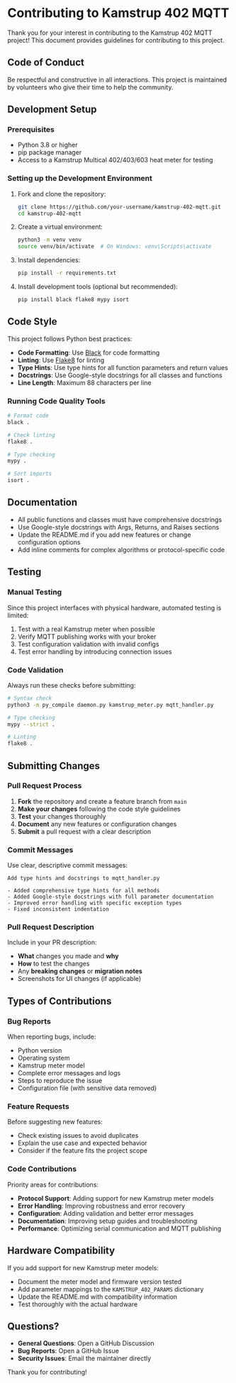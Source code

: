 # Contributing to Kamstrup 402 MQTT

Thank you for your interest in contributing to the Kamstrup 402 MQTT project! This document provides guidelines for contributing to this project.

## Code of Conduct

Be respectful and constructive in all interactions. This project is maintained by volunteers who give their time to help the community.

## Development Setup

### Prerequisites

- Python 3.8 or higher
- pip package manager
- Access to a Kamstrup Multical 402/403/603 heat meter for testing

### Setting up the Development Environment

1. Fork and clone the repository:
   ```bash
   git clone https://github.com/your-username/kamstrup-402-mqtt.git
   cd kamstrup-402-mqtt
   ```

2. Create a virtual environment:
   ```bash
   python3 -m venv venv
   source venv/bin/activate  # On Windows: venv\Scripts\activate
   ```

3. Install dependencies:
   ```bash
   pip install -r requirements.txt
   ```

4. Install development tools (optional but recommended):
   ```bash
   pip install black flake8 mypy isort
   ```

## Code Style

This project follows Python best practices:

- **Code Formatting**: Use [Black](https://black.readthedocs.io/) for code formatting
- **Linting**: Use [Flake8](https://flake8.pycqa.org/) for linting
- **Type Hints**: Use type hints for all function parameters and return values
- **Docstrings**: Use Google-style docstrings for all classes and functions
- **Line Length**: Maximum 88 characters per line

### Running Code Quality Tools

```bash
# Format code
black .

# Check linting
flake8 .

# Type checking
mypy .

# Sort imports
isort .
```

## Documentation

- All public functions and classes must have comprehensive docstrings
- Use Google-style docstrings with Args, Returns, and Raises sections
- Update the README.md if you add new features or change configuration options
- Add inline comments for complex algorithms or protocol-specific code

## Testing

### Manual Testing

Since this project interfaces with physical hardware, automated testing is limited:

1. Test with a real Kamstrup meter when possible
2. Verify MQTT publishing works with your broker
3. Test configuration validation with invalid configs
4. Test error handling by introducing connection issues

### Code Validation

Always run these checks before submitting:

```bash
# Syntax check
python3 -m py_compile daemon.py kamstrup_meter.py mqtt_handler.py

# Type checking
mypy --strict .

# Linting
flake8 .
```

## Submitting Changes

### Pull Request Process

1. **Fork** the repository and create a feature branch from `main`
2. **Make your changes** following the code style guidelines
3. **Test** your changes thoroughly
4. **Document** any new features or configuration changes
5. **Submit** a pull request with a clear description

### Commit Messages

Use clear, descriptive commit messages:

```
Add type hints and docstrings to mqtt_handler.py

- Added comprehensive type hints for all methods
- Added Google-style docstrings with full parameter documentation
- Improved error handling with specific exception types
- Fixed inconsistent indentation
```

### Pull Request Description

Include in your PR description:

- **What** changes you made and **why**
- **How** to test the changes
- Any **breaking changes** or **migration notes**
- Screenshots for UI changes (if applicable)

## Types of Contributions

### Bug Reports

When reporting bugs, include:

- Python version
- Operating system
- Kamstrup meter model
- Complete error messages and logs
- Steps to reproduce the issue
- Configuration file (with sensitive data removed)

### Feature Requests

Before suggesting new features:

- Check existing issues to avoid duplicates
- Explain the use case and expected behavior
- Consider if the feature fits the project scope

### Code Contributions

Priority areas for contributions:

- **Protocol Support**: Adding support for new Kamstrup meter models
- **Error Handling**: Improving robustness and error recovery
- **Configuration**: Adding validation and better error messages
- **Documentation**: Improving setup guides and troubleshooting
- **Performance**: Optimizing serial communication and MQTT publishing

## Hardware Compatibility

If you add support for new Kamstrup meter models:

- Document the meter model and firmware version tested
- Add parameter mappings to the `KAMSTRUP_402_PARAMS` dictionary
- Update the README.md with compatibility information
- Test thoroughly with the actual hardware

## Questions?

- **General Questions**: Open a GitHub Discussion
- **Bug Reports**: Open a GitHub Issue
- **Security Issues**: Email the maintainer directly

Thank you for contributing!
